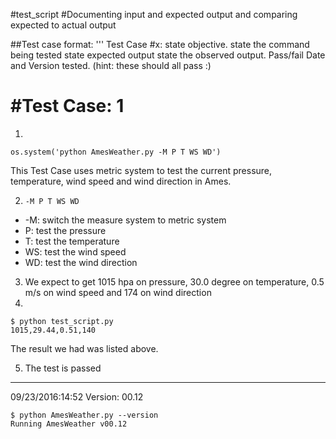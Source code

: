 #test_script
#Documenting input and expected output and comparing expected to actual output

##Test case format:
'''
Test Case #x:
state objective.
state the command being tested
state expected output
state the observed output.
Pass/fail Date and Version tested. (hint: these should all pass :)


#Test Case: 1
=============
1.
```
os.system('python AmesWeather.py -M P T WS WD')
```
This Test Case uses metric system to test the current pressure, temperature, wind speed and wind direction in Ames.

2. ``` -M P T WS WD ```
  * -M: switch the measure system to metric system
  * P: test the pressure
  * T: test the temperature
  * WS: test the wind speed
  * WD: test the wind direction

3. We expect to get 1015 hpa on pressure, 30.0 degree on temperature, 0.5 m/s on wind speed and 174 on wind direction
4.
```
$ python test_script.py
1015,29.44,0.51,140
```
The result we had was listed above.

5. The test is passed
------------------------------------
09/23/2016:14:52
Version: 00.12
```
$ python AmesWeather.py --version
Running AmesWeather v00.12
```
